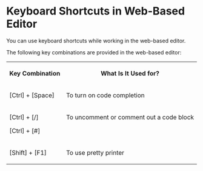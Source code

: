 <!-- loio2a7a64d6b0c9486f9093764eebe35578 -->

# Keyboard Shortcuts in Web-Based Editor

You can use keyboard shortcuts while working in the web-based editor.



The following key combinations are provided in the web-based editor:


<table>
<tr>
<th valign="top">

Key Combination

</th>
<th valign="top">

What Is It Used for?

</th>
</tr>
<tr>
<td valign="top">

[Ctrl\] + [Space\]  

</td>
<td valign="top">

To turn on code completion

</td>
</tr>
<tr>
<td valign="top">

[Ctrl\] + [/\] 

[Ctrl\] + [\#\] 

</td>
<td valign="top">

To uncomment or comment out a code block

</td>
</tr>
<tr>
<td valign="top">

[Shift\] + [F1\]  

</td>
<td valign="top">

To use pretty printer

</td>
</tr>
</table>

